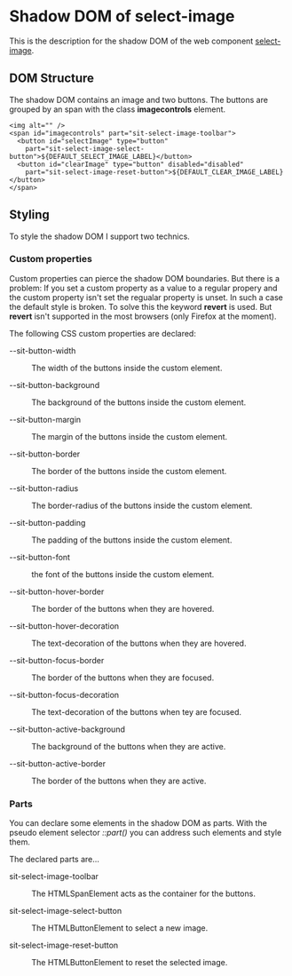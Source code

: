 # Shadow DOM of select-image
This is the description for the shadow DOM of the web component
[select-image](../README.md).

## DOM Structure
The shadow DOM contains an image and two buttons. The buttons are grouped by
an span with the class **imagecontrols** element.

    <img alt="" />
    <span id="imagecontrols" part="sit-select-image-toolbar">
      <button id="selectImage" type="button"
        part="sit-select-image-select-button">${DEFAULT_SELECT_IMAGE_LABEL}</button>
      <button id="clearImage" type="button" disabled="disabled"
        part="sit-select-image-reset-button">${DEFAULT_CLEAR_IMAGE_LABEL}</button>
    </span>

## Styling
To style the shadow DOM I support two technics.

### Custom properties

Custom properties can pierce the shadow DOM boundaries. But there is a problem:
If you set a custom property as a value to a regular propery and the custom
property isn't set the regualar property is unset. In such a case the default
style is broken. To solve this the keyword **revert** is used. But **revert**
isn't supported in the most browsers (only Firefox at the moment).

The following CSS custom properties are declared:

<dl>
  <dt>--sit-button-width</dt>
  <dd><p>The width of the buttons inside the custom element.</p></dd>

  <dt>--sit-button-background</dt>
  <dd><p>The background of the buttons inside the custom element.</p></dd>

  <dt>--sit-button-margin</dt>
  <dd><p>The margin of the buttons inside the custom element.</p></dd>

  <dt>--sit-button-border</dt>
  <dd><p>The border of the buttons inside the custom element.</p></dd>

  <dt>--sit-button-radius</dt>
  <dd><p>The border-radius of the buttons inside the custom element.</p></dd>

  <dt>--sit-button-padding</dt>
  <dd><p>The padding of the buttons inside the custom element.</p></dd>

  <dt>--sit-button-font</dt>
  <dd><p>the font of the buttons inside the custom element.</p></dd>

  <dt>--sit-button-hover-border</dt>
  <dd><p>The border of the buttons when they are hovered.</p></dd>

  <dt>--sit-button-hover-decoration</dt>
  <dd><p>The text-decoration of the buttons when they are hovered.</p></dd>

  <dt>--sit-button-focus-border</dt>
  <dd><p>The border of the buttons when they are focused.</p></dd>

  <dt>--sit-button-focus-decoration</dt>
  <dd><p>The text-decoration of the buttons when tey are focused.</p></dd>

  <dt>--sit-button-active-background</dt>
  <dd><p>The background of the buttons when they are active.</p></dd>

  <dt>--sit-button-active-border</dt>
  <dd><p>The border of the buttons when they are active.</p></dd>
</dl>

### Parts

You can declare some elements in the shadow DOM as parts. With the pseudo
element selector *::part()* you can address such elements and style them.

The declared parts are&hellip;

<dt>
  <dt>sit-select-image-toolbar</dt>
  <dd><p>The HTMLSpanElement acts as the container for the buttons.</p></dd>

  <dt>sit-select-image-select-button</dt>
  <dd><p>The HTMLButtonElement to select a new image.</p></dd>

  <dt>sit-select-image-reset-button</dt>
  <dd><p>The HTMLButtonElement to reset the selected image.</p></dd>
</dt>
